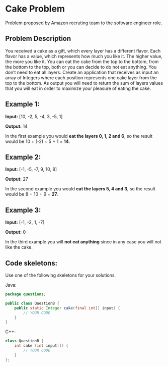# Cake Problem

Problem proposed by Amazon recruting team to the software engineer role.

Problem Description
-------------------

You received a cake as a gift, which every layer has a different flavor. Each flavor has a value, which represents how much you like it. The higher value, the more you like it. You can eat the cake from the top to the bottom, from the bottom to the top, both or you can decide to do not eat anything. You don’t need to eat all layers. Create an application that receives as input an array of Integers where each position represents one cake layer from the top to the bottom. As output you will need to return the sum of layers values that you will eat in order to maximize your pleasure of eating the cake.

## Example 1:

**Input:** [10, -2, 5, -4, 3, -5, 1]

**Output:** 14 

In the first example you would **eat the layers 0, 1, 2 and 6**, so the result would be 10 + (-2) + 5 + 1 = **14**.

## Example 2: 
**Input:** [-1, -5, -7, 9, 10, 8]

**Output:** 27

In the second example you would **eat the layers 5, 4 and 3**, so the result would be 8 + 10 + 9 = **27**.

## Example 3:
**Input:** [-1, -2, 1, -7]

**Output:** 0

In the third example you will **not eat anything** since in any case you will not like the cake.

## Code skeletons:

Use one of the following skeletons for your solutions.

Java:

```java
package questions;

public class QuestionB {
    public static Integer cake(final int[] input) {
        // YOUR CODE
    }
}
```

C++:

```c++
class QuestionB {
	int cake (int input[]) {
		// YOUR CODE
	}
};
```
